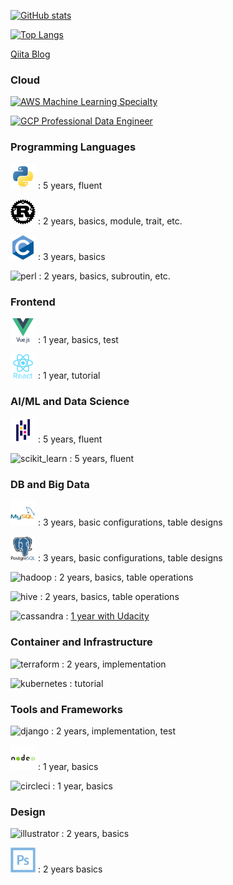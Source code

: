 [![GitHub stats](https://github-readme-stats.vercel.app/api?username=ieiriyuki&show_icons=true&theme=tokyonight)](https://github.com/ieiriyuki/github-readme-stats)

[![Top Langs](https://github-readme-stats.vercel.app/api/top-langs/?username=ieiriyuki&layout=compact)](https://github.com/ieiriyuki/github-readme-stats)

[Qiita Blog](https://qiita.com/ieiringoo)

<h3>Cloud</h3>

<p>
  <a href="https://www.credly.com/badges/94aed98c-03b3-4236-9700-e93258eed906/public_url">
    <img src="https://images.credly.com/size/220x220/images/778bde6c-ad1c-4312-ac33-2fa40d50a147/image.png" alt="AWS Machine Learning Specialty" width=80>
  </a>
</p>

<p>
  <a href="https://www.credential.net/21b2b0f4-ae11-4042-a72b-6366bbc8ad84" target="_blank" rel="noreferrer">
    <img src="https://templates.images.credential.net/16590189412502689960209276019161.png" alt="GCP Professional Data Engineer" width=80 />
  </a>
</p>

<h3 align="left">Programming Languages</h3>

<p>
  <img src="https://raw.githubusercontent.com/devicons/devicon/master/icons/python/python-original.svg" alt="python"
      width="40" height="40" /> : 5 years, fluent
</p>
<p>
  <img src="https://raw.githubusercontent.com/devicons/devicon/master/icons/rust/rust-plain.svg" alt="rust" width="40"
      height="40" /> : 2 years, basics, module, trait, etc.
</p>
<p>
  <img src="https://raw.githubusercontent.com/devicons/devicon/master/icons/c/c-original.svg" alt="c" width="40"
      height="40" /> : 3 years, basics
</p>
<p>
  <img src="https://api.iconify.design/logos-perl.svg" alt="perl" width="40" height="40" /> : 2 years, basics, subroutin, etc.
</p>

<h3>Frontend</h3>
<p>
  <img src="https://raw.githubusercontent.com/devicons/devicon/master/icons/vuejs/vuejs-original-wordmark.svg"
      alt="vuejs" width="40" height="40" /> : 1 year, basics, test
</p>
<p>
  <img src="https://raw.githubusercontent.com/devicons/devicon/master/icons/react/react-original-wordmark.svg"
      alt="react" width="40" height="40" /> : 1 year, tutorial
</p>

<h3>AI/ML and Data Science</h3>
<p>
  <img
      src="https://raw.githubusercontent.com/devicons/devicon/2ae2a900d2f041da66e950e4d48052658d850630/icons/pandas/pandas-original.svg"
      alt="pandas" width="40" height="40" /> : 5 years, fluent
</p>
<p>
  <img src="https://upload.wikimedia.org/wikipedia/commons/0/05/Scikit_learn_logo_small.svg" alt="scikit_learn"
      width="40" height="40" /> : 5 years, fluent
</p>

<h3>DB and Big Data</h3>
<p>
    <img src="https://raw.githubusercontent.com/devicons/devicon/master/icons/mysql/mysql-original-wordmark.svg"
      alt="mysql" width="40" height="40" /> : 3 years, basic configurations, table designs
</p>

<p>
  <img
      src="https://raw.githubusercontent.com/devicons/devicon/master/icons/postgresql/postgresql-original-wordmark.svg"
      alt="postgresql" width="40" height="40" /> : 3 years, basic configurations, table designs
</p>

<p>
  <img src="https://www.vectorlogo.zone/logos/apache_hadoop/apache_hadoop-icon.svg" alt="hadoop" width="40"
      height="40" /> : 2 years, basics, table operations
</p>

<p>
  <img src="https://www.vectorlogo.zone/logos/apache_hive/apache_hive-icon.svg" alt="hive" width="40" height="40" /> : 2 years, basics, table operations
</p>

<p>
  <img src="https://www.vectorlogo.zone/logos/apache_cassandra/apache_cassandra-icon.svg" alt="cassandra" width="40" height="40" /> : 
  <a href="https://github.com/ieiriyuki/ud_data_engineer/tree/master/project2">
    1 year with Udacity
  </a>
</p>

<h3>Container and Infrastructure</h3>

<p>
  <img src="https://www.datocms-assets.com/2885/1620155116-brandhcterraformverticalcolor.svg" alt="terraform" width=40 /> : 2 years, implementation
</p>

<p>
  <img src="https://www.vectorlogo.zone/logos/kubernetes/kubernetes-icon.svg" alt="kubernetes" width="40"
      height="40" /> : tutorial
</p>

<h3>Tools and Frameworks</h3>

<p>
  <img src="https://cdn.worldvectorlogo.com/logos/django.svg" alt="django" width="40" height="40" /> : 2 years, implementation, test
</p>
<p>
  <img src="https://raw.githubusercontent.com/devicons/devicon/master/icons/nodejs/nodejs-original-wordmark.svg"
      alt="nodejs" width="40" height="40" /> : 1 year, basics
</p>
<p>
  <img src="https://www.vectorlogo.zone/logos/circleci/circleci-icon.svg" alt="circleci" width="40" height="40" /> : 1 year, basics
</p>

<h3>Design</h3>

<img src="https://www.vectorlogo.zone/logos/adobe_illustrator/adobe_illustrator-icon.svg" alt="illustrator"
      width="40" height="40" /> : 2 years, basics

<img src="https://raw.githubusercontent.com/devicons/devicon/master/icons/photoshop/photoshop-line.svg"
      alt="photoshop" width="40" height="40" /> : 2 years basics
